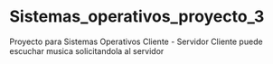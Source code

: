 # Sistemas_operativos_proyecto_3
Proyecto para Sistemas Operativos 
Cliente - Servidor 
Cliente puede escuchar musica solicitandola al servidor